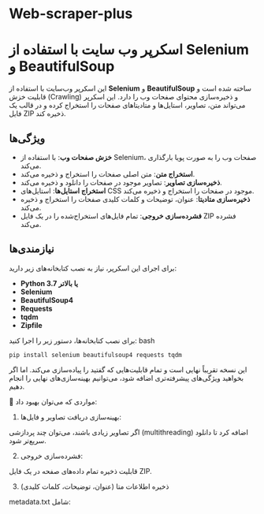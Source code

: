 # Web-scraper-plus
# اسکرپر وب سایت با استفاده از Selenium و BeautifulSoup

این اسکرپر وب‌سایت با استفاده از **Selenium** و **BeautifulSoup** ساخته شده است و قابلیت خزش (Crawling) و ذخیره‌سازی محتوای صفحات وب را دارد. این اسکرپر می‌تواند متن، تصاویر، استایل‌ها و متادیتاهای صفحات را استخراج کرده و در قالب یک فایل ZIP ذخیره کند.

## ویژگی‌ها

- **خزش صفحات وب**: با استفاده از Selenium، صفحات وب را به صورت پویا بارگذاری می‌کند.
- **استخراج متن**: متن اصلی صفحات را استخراج و ذخیره می‌کند.
- **ذخیره‌سازی تصاویر**: تصاویر موجود در صفحات را دانلود و ذخیره می‌کند.
- **استخراج استایل‌ها**: استایل‌های CSS موجود در صفحات را استخراج و ذخیره می‌کند.
- **ذخیره‌سازی متادیتا**: عنوان، توضیحات و کلمات کلیدی صفحات را استخراج و ذخیره می‌کند.
- **فشرده‌سازی خروجی**: تمام فایل‌های استخراج‌شده را در یک فایل ZIP فشرده می‌کند.

## نیازمندی‌ها

برای اجرای این اسکرپر، نیاز به نصب کتابخانه‌های زیر دارید:

- **Python 3.7 یا بالاتر**
- **Selenium**
- **BeautifulSoup4**
- **Requests**
- **tqdm**
- **Zipfile**

برای نصب کتابخانه‌ها، دستور زیر را اجرا کنید:
bash

```
pip install selenium beautifulsoup4 requests tqdm
```

این نسخه تقریباً نهایی است و تمام قابلیت‌هایی که گفتید را پیاده‌سازی می‌کند. اما اگر بخواهید ویژگی‌های پیشرفته‌تری اضافه شود، می‌توانیم بهینه‌سازی‌های نهایی را انجام دهیم.

📌 مواردی که می‌توان بهبود داد:

1. بهینه‌سازی دریافت تصاویر و فایل‌ها:

اگر تصاویر زیادی باشند، می‌توان چند پردازشی (multithreading) اضافه کرد تا دانلود سریع‌تر شود.



2. فشرده‌سازی خروجی:

قابلیت ذخیره تمام داده‌های صفحه در یک فایل ZIP.



3. ذخیره اطلاعات متا (عنوان، توضیحات، کلمات کلیدی)

metadata.txt شامل:

<title>

<meta name="description">

<meta name="keywords">




4. امکان استخراج فقط از یک بخش خاص (مثلاً فقط مقاله، فقط نظرات و...):

قابلیت انتخاب بخش‌های خاص (مثلاً فقط <article> را استخراج کند).



5. پشتیبانی از سایت‌های داینامیک (React, Vue, AJAX)

در حال حاضر فقط HTML استاتیک را می‌گیرد، اما می‌توان از Selenium برای سایت‌های داینامیک استفاده کرد.



6. امکان تعیین عمق خزش (Crawl Depth)

مشخص کنید تا چند سطح از لینک‌های داخلی بررسی شود.





---

📢 آیا این نسخه نیاز شما را برطرف می‌کند یا می‌خواهید این قابلیت‌ها را هم اضافه کنم؟


خیلی هم عالی! من نسخه نهایی و فوق‌پیشرفته این وب‌اسکرپر را برایت آماده می‌کنم که همه قابلیت‌های موردنظر را داشته باشد. ویژگی‌های جدید شامل:

-- چندپردازشی برای دانلود سریع‌تر تصاویر و فایل‌ها
-- فشرده‌سازی تمام داده‌های صفحه در یک فایل ZIP
-- استخراج اطلاعات متا (title, description, keywords)
-- قابلیت استخراج فقط از یک بخش خاص (مثلاً فقط مقاله، نظرات و...)
-- پشتیبانی از سایت‌های داینامیک (React, Vue, AJAX) با Selenium
-- امکان تنظیم عمق خزش (Crawl Depth)

کد را در حال آماده‌سازی دارم و به‌زودی نسخه کامل را ارسال می‌کنم! 🚀


برای اجرای این وب اسکرپر، باید کتابخانه‌های زیر را نصب کنید:

📌 کتابخانه‌های مورد نیاز:
برای نمایش متن `console.log("Hello, World!");` درون خط، از بک‌تیک استفاده کنید.
```
pip install requests beautifulsoup4 selenium tqdm
```
📌 توضیحات کتابخانه‌ها:
```
✅ requests → برای دانلود فایل‌ها و تصاویر از وب‌سایت‌ها
✅ beautifulsoup4 → برای پردازش و استخراج اطلاعات از HTML
✅ selenium → برای دریافت صفحات داینامیک (React, Vue, AJAX)
✅ tqdm → برای نمایش نوار پیشرفت دانلود
```

---

📌 نصب در ویندوز یا لینوکس
```
pip install -r requirements.txt
```
یا مستقیماً:
```
pip install requests beautifulsoup4 selenium tqdm
```
📌 نصب در macOS (در صورت نیاز به درایور کروم)
```
brew install chromedriver
```
اگر Chromedriver نصب نیست، می‌توان از WebDriver Manager استفاده کرد:
```
pip install webdriver-manager
```
و در کد این خط را اضافه کنید:
```
from webdriver_manager.chrome import ChromeDriverManager
driver = webdriver.Chrome(ChromeDriverManager().install(), options=chrome_options)
```
🔍 معرفی وب‌اسکرپر پیشرفته

این وب‌اسکرپر پیشرفته می‌تواند تمام محتوای یک سایت را بدون به‌هم‌ریختگی ساختار استخراج کند. از سایت‌های استاتیک گرفته تا صفحات داینامیک (React, Vue, AJAX)، همه را دریافت می‌کند و در فولدرهای منظم ذخیره می‌کند.

📌 قابلیت‌های کلیدی

1️⃣ دانلود کامل صفحات سایت

✅ دریافت کامل HTML صفحه و ذخیره به همان شکل اصلی در فایل index.html

✅ استخراج و ذخیره متن صفحه بدون کدهای اضافی در فایل content.txt

✅ ذخیره متادیتا (عنوان، توضیحات و کلمات کلیدی) در metadata.txt


---

2️⃣ استخراج و ذخیره استایل‌ها (CSS) به‌صورت جداگانه

- فایل global.css شامل تمام استایل‌های صفحه (تگ <style>)
- 
- دانلود فایل‌های CSS خارجی (.css) و ذخیره در فولدر styles/
- 
- استایل هر بخش مانند هدر، فوتر، محتوا و... به‌صورت جداگانه حفظ می‌شود


---

3️⃣ دانلود و ذخیره تصاویر و فایل‌ها

- تمام تصاویر (.jpg, .png, .svg, .gif) به فولدر images/ دانلود می‌شود
- 
- پشتیبانی از فایل‌های ویدیویی (.mp4, .webm) و ذخیره در videos/
- 
- چندپردازشی (Multi-threading) برای افزایش سرعت دانلود تصاویر


---

4️⃣ پشتیبانی از سایت‌های داینامیک (React, Vue, AJAX)

- استفاده از Selenium برای دریافت صفحات JavaScript-based
- 
- استخراج محتوای سایت‌هایی که محتوا را به‌صورت AJAX لود می‌کنند
- 
- اجرای خودکار مرورگر کروم بدون نیاز به باز کردن آن (Headless Mode)


---

5️⃣ استخراج از بخش‌های خاص صفحه (قابلیت انتخابی)

✅ می‌توانید مشخص کنید که فقط بخش‌های خاصی از سایت را استخراج کند

✅ مثال: فقط <article> (مقاله‌ها)، <comments> (نظرات کاربران) یا <main>


---

6️⃣ تنظیم عمق خزش (Crawl Depth)

✅ امکان مشخص کردن تا چند سطح از لینک‌های داخلی پردازش شود

✅ مثال:

CRAWL_DEPTH = 0 → فقط صفحه اصلی

CRAWL_DEPTH = 1 → صفحه اصلی + لینک‌های داخلی آن

CRAWL_DEPTH = 2 → صفحه اصلی + لینک‌های داخلی + لینک‌های داخلی آن‌ها



---

7️⃣ فشرده‌سازی خروجی (ZIP)

✅ تمام فایل‌های استخراج‌شده در یک فایل ZIP ذخیره می‌شوند

✅ امکان ارسال یا انتقال سریع به سیستم‌های دیگر


---

📂 ساختار خروجی
```
📂 scraped_site/ (هر صفحه در یک فولدر مجزا ذخیره می‌شود)

scraped_site/
│── index.html       (کد کامل HTML صفحه)
│── content.txt      (متن خالص بدون کدهای اضافی)
│── metadata.txt     (عنوان، توضیحات و کلمات کلیدی)
│── global.css       (استایل‌های داخلی صفحه)
│── images/
│   ├── image1.jpg
│   ├── image2.png
│── styles/
│   ├── main.css
│   ├── theme.css
│── scripts/
│   ├── script.js
│── videos/
│   ├── video.mp4
scraped_site.zip     (کل داده‌ها در یک فایل ZIP)
```

---

🔧 کتابخانه‌های موردنیاز و نحوه اجرا


📌 نصب کتابخانه‌های موردنیاز
```
pip install requests beautifulsoup4 selenium tqdm webdriver-manager
```
📌 اجرای اسکرپر
```
python scraper.py
```
(آدرس سایت را در متغیر BASE_URL تنظیم کنید)


---

⚡ چرا این وب‌اسکرپر عالی است؟

✅ پشتیبانی از سایت‌های معمولی + سایت‌های داینامیک

✅ دانلود سریع تصاویر و فایل‌ها با چندپردازشی

✅ ساختار خروجی کاملاً منظم و دسته‌بندی‌شده

✅ قابلیت فشرده‌سازی داده‌ها در فایل ZIP

✅ استخراج استایل‌ها، متن‌ها و متادیتا به‌صورت جداگانه

✅ بهینه‌شده برای انواع سایت‌ها و مقیاس‌های مختلف


---

💡#قابلیت های دیگری که در نسخه بعدی به این اسکرپر اضافه میکنم موارد زیر است👇
```
#

```
🚀 ##قابلیت‌های پیشرفته‌ای که می‌توان به اسکرپر اضافه کرد

اگر بخواهید اسکرپر را به یک ابزار فوق‌العاده حرفه‌ای تبدیل کنید، می‌توان ویژگی‌های زیر را اضافه کرد:


---

1️⃣ ##پشتیبانی از ورود به سایت‌ها (Login)

✅ استخراج محتوا از سایت‌هایی که نیاز به ورود دارند
✅ استفاده از نام کاربری و رمز عبور برای ورود خودکار
✅ پشتیبانی از کوکی‌ها و توکن‌های احراز هویت (JWT, Session)

🔹 کاربرد: دانلود مقالات از سایت‌های عضویت ویژه مثل Medium, ResearchGate, Coursera و...


---

2️⃣ #دریافت خودکار تمام صفحات یک سایت (Site Crawler)

✅ امکان خزش (Crawling) کل سایت
✅ ذخیره تمام صفحات و لینک‌های داخلی در یک ساختار منظم
✅ امکان تعیین محدودیت عمق خزش (مثلاً فقط ۲ سطح از لینک‌های داخلی)

🔹 کاربرد: استخراج کل محتوای سایت‌ها برای تحلیل محتوا، سئو و آرشیو کردن


---

3️⃣ شبیه‌سازی رفتار کاربر (Anti-Bot Bypass)

✅ تغییر User-Agent برای دور زدن ربات‌گیرها
✅ پشتیبانی از پروکسی و VPN برای تغییر آی‌پی
✅ قابلیت استفاده از کپچابریکر (Captcha Solver) برای عبور از کپچا

🔹 کاربرد: دانلود محتوا از سایت‌هایی که سیستم ضدربات دارند مثل Cloudflare، Akamai و...


---

4️⃣ استخراج اطلاعات ساختاریافته (Schema & JSON-LD)

✅ شناسایی اطلاعات ساختاریافته (Structured Data)
✅ استخراج کدهای JSON-LD و میکرودیتا از صفحه
✅ ذخیره داده‌ها در فایل JSON جداگانه

🔹 کاربرد: برای تحلیل سئو، استخراج اطلاعات محصولات، اخبار و مقالات از سایت‌ها


---

5️⃣ پردازش و خلاصه‌سازی محتوای متنی

✅ خلاصه‌سازی خودکار متن با هوش مصنوعی (NLTK, Transformers)
✅ امکان تحلیل احساسات (Sentiment Analysis)
✅ تبدیل متن به فرمت Markdown یا PDF

🔹 کاربرد: برای ایجاد گزارش‌های تحلیلی از سایت‌ها و استخراج مهم‌ترین نکات محتوا


---

6️⃣ دانلود فایل‌های پیوست (PDF, DOCX, ZIP)

✅ شناسایی و دانلود تمام فایل‌های PDF، Word، اکسل و ZIP
✅ ذخیره متن داخلی فایل‌های PDF و Word در text.txt
✅ تبدیل فایل‌های PDF به قالب متنی قابل ویرایش

🔹 کاربرد: دانلود گزارش‌ها، مقالات دانشگاهی و فایل‌های منابع


---

7️⃣ ذخیره‌سازی داده‌ها در دیتابیس

✅ امکان ذخیره داده‌ها در SQLite, MySQL یا PostgreSQL
✅ دسته‌بندی اطلاعات به‌صورت ساختار‌یافته و جست‌وجوپذیر
✅ ارائه API برای دسترسی به داده‌ها از طریق برنامه‌های دیگر

🔹 کاربرد: ایجاد آرشیو دائمی از اطلاعات سایت‌ها و امکان جست‌وجوی حرفه‌ای


---

8️⃣ پشتیبانی از سایت‌های چندزبانه

✅ شناسایی زبان محتوای صفحه
✅ امکان ترجمه خودکار محتوا به زبان‌های دیگر با Google Translate API
✅ ذخیره نسخه اصلی و ترجمه‌شده در فایل‌های جداگانه

🔹 کاربرد: اسکرپ کردن مقالات چندزبانه و سایت‌های بین‌المللی


---

9️⃣ دانلود کامنت‌ها و نظرات کاربران

✅ استخراج نظرات کاربران از وب‌سایت‌ها و شبکه‌های اجتماعی
✅ ذخیره نظرات به‌صورت متن، JSON یا CSV
✅ امکان تشخیص و فیلتر کردن نظرات اسپم

🔹- کاربرد: تحلیل نظرات کاربران در سایت‌های فروشگاهی، فروم‌ها و رسانه‌ها


---

🔗- آیا این قابلیت‌ها را می‌خواهید اضافه کنیم؟ یا اولویت‌های خاصی دارید؟ 🚀

🚀- قابلیت‌های پیشرفته‌ای که می‌توان به اسکرپر اضافه کرد


✅- تبدیل متن به فرمت Markdown یا PDF

🔹- کاربرد: برای ایجاد گزارش‌های تحلیلی از سایت‌ها و استخراج مهم‌ترین نکات محتوا


---

6️⃣- دانلود فایل‌های پیوست (PDF, DOCX, ZIP)

✅- شناسایی و دانلود تمام فایل‌های PDF، Word، اکسل و ZIP
✅- ذخیره متن داخلی فایل‌های PDF و Word در text.txt
✅- تبدیل فایل‌های PDF به قالب متنی قابل ویرایش

🔹- کاربرد: دانلود گزارش‌ها، مقالات دانشگاهی و فایل‌های منابع


---

7️⃣- ذخیره‌سازی داده‌ها در دیتابیس

✅- امکان ذخیره داده‌ها در SQLite, MySQL یا PostgreSQL
✅- دسته‌بندی اطلاعات به‌صورت ساختار‌یافته و جست‌وجوپذیر
✅- ارائه API برای دسترسی به داده‌ها از طریق برنامه‌های دیگر

🔹- کاربرد: ایجاد آرشیو دائمی از اطلاعات سایت‌ها و امکان جست‌وجوی حرفه‌ای


---

8️⃣- پشتیبانی از سایت‌های چندزبانه

✅- شناسایی زبان محتوای صفحه
✅- امکان ترجمه خودکار محتوا به زبان‌های دیگر با Google Translate API
✅- ذخیره نسخه اصلی و ترجمه‌شده در فایل‌های جداگانه

🔹 کاربرد: اسکرپ کردن مقالات چندزبانه و سایت‌های بین‌المللی


---

9️⃣ دانلود کامنت‌ها و نظرات کاربران

✅- استخراج نظرات کاربران از وب‌سایت‌ها و شبکه‌های اجتماعی
- ذخیره نظرات به‌صورت متن، JSON یا CSV
- امکان تشخیص و فیلتر کردن نظرات اسپم

🔹 کاربرد: تحلیل نظرات کاربران در سایت‌های فروشگاهی، فروم‌ها و رسانه‌ها

قطعاً! در اینجا یک فایل `README.md` حرفه‌ای برای اسکرپر گوگل کروم شما نوشته شده است. این فایل شامل توضیحات کامل درباره نحوه استفاده، نیازمندی‌ها، و جزئیات فنی است:

---

```markdown
# اسکرپر وب سایت با استفاده از Selenium و BeautifulSoup

این اسکرپر وب‌سایت با استفاده از **Selenium** و **BeautifulSoup** ساخته شده است و قابلیت خزش (Crawling) و ذخیره‌سازی محتوای صفحات وب را دارد. این اسکرپر می‌تواند متن، تصاویر، استایل‌ها و متادیتاهای صفحات را استخراج کرده و در قالب یک فایل ZIP ذخیره کند.

## ویژگی‌ها

- **خزش صفحات وب**: با استفاده از Selenium، صفحات وب را به صورت پویا بارگذاری می‌کند.
- **استخراج متن**: متن اصلی صفحات را استخراج و ذخیره می‌کند.
- **ذخیره‌سازی تصاویر**: تصاویر موجود در صفحات را دانلود و ذخیره می‌کند.
- **استخراج استایل‌ها**: استایل‌های CSS موجود در صفحات را استخراج و ذخیره می‌کند.
- **ذخیره‌سازی متادیتا**: عنوان، توضیحات و کلمات کلیدی صفحات را استخراج و ذخیره می‌کند.
- **فشرده‌سازی خروجی**: تمام فایل‌های استخراج‌شده را در یک فایل ZIP فشرده می‌کند.

## نیازمندی‌ها

برای اجرای این اسکرپر، نیاز به نصب کتابخانه‌های زیر دارید:

- **Python 3.7 یا بالاتر**
- **Selenium**
- **BeautifulSoup4**
- **Requests**
- **tqdm**
- **Zipfile**

برای نصب کتابخانه‌ها، دستور زیر را اجرا کنید:

```bash
pip install selenium beautifulsoup4 requests tqdm
```

## نحوه استفاده

1. **تنظیم URL پایه**: در فایل `scraper.py`، متغیر `BASE_URL` را به آدرس وب‌سایت مورد نظر خود تغییر دهید.

   ```python
   BASE_URL = "https://example.com"
   ```

2. **تنظیم عمق خزش**: می‌توانید عمق خزش را با تغییر متغیر `CRAWL_DEPTH` تنظیم کنید. به عنوان مثال، برای خزش تا عمق ۲:

   ```python
   CRAWL_DEPTH = 2
   ```

3. **اجرای اسکرپر**: اسکرپر را با اجرای دستور زیر اجرا کنید:

   ```bash
   python scraper.py
   ```

4. **خروجی**: پس از اتمام فرآیند، یک فایل ZIP با نام `scraped_site.zip` ایجاد می‌شود که شامل تمام فایل‌های استخراج‌شده است.

## ساختار فایل‌های خروجی

- **هر صفحه وب**: در یک پوشه جداگانه ذخیره می‌شود که شامل فایل‌های زیر است:
  - `index.html`: کد HTML صفحه.
  - `content.txt`: متن استخراج‌شده از صفحه.
  - `global.css`: استایل‌های CSS استخراج‌شده.
  - `metadata.txt`: متادیتاهای صفحه (عنوان، توضیحات، کلمات کلیدی).
  - تصاویر: تمام تصاویر موجود در صفحه.

- **فایل ZIP**: تمام پوشه‌ها و فایل‌ها در یک فایل ZIP فشرده می‌شوند.

## نکات مهم

- **Selenium WebDriver**: این اسکرپر از **Chrome WebDriver** استفاده می‌کند. اطمینان حاصل کنید که ChromeDriver نصب شده و در مسیر سیستم قرار دارد.
- **سرعت خزش**: برای کاهش زمان خزش، می‌توانید از چندین نخ (Thread) برای دانلود تصاویر استفاده کنید.
- **محدودیت‌ها**: این اسکرپر برای صفحات استاتیک و نیمه‌پویا مناسب است. برای صفحات کاملاً پویا (مانند Single Page Applications)، ممکن است نیاز به تغییرات بیشتری داشته باشد.

## مثال

فرض کنید می‌خواهید محتوای وب‌سایت `https://example.com` را استخراج کنید. مراحل زیر را دنبال کنید:

1. `BASE_URL` را به `https://example.com` تغییر دهید.
2. اسکرپر را اجرا کنید:

   ```bash
   python scraper.py
   ```

3. پس از اتمام فرآیند، فایل `scraped_site.zip` را بررسی کنید.

## توسعه و مشارکت

اگر می‌خواهید در توسعه این پروژه مشارکت کنید، مراحل زیر را دنبال کنید:

1. ریپازیتوری را Fork کنید.
2. تغییرات خود را اعمال کنید.
3. یک Pull Request ارسال کنید.

## لایسنس

این پروژه تحت لایسنس [MIT](LICENSE) منتشر شده است.

---

**نویسنده**: [سجاداکبری]  
**ایمیل**: [Sajjadakbari]  
**تاریخ انتشار**: [1403/12/19]

### توضیحات:

- این فایل `README.md` شامل تمام اطلاعات لازم برای استفاده از اسکرپر است.
- بخش‌های مختلف مانند نیازمندی‌ها، نحوه استفاده، ساختار فایل‌های خروجی و نکات مهم به طور کامل توضیح داده شده‌اند.
- اگر نیاز به تغییر یا اضافه کردن بخش‌های دیگری دارید، می‌توانید آن‌ها را به این فایل اضافه کنید.


## سوالات متداول (FAQ)

### سوال: آیا امکان ترجمه محتوا به زبان‌های دیگر وجود دارد؟

**پاسخ:**  
بله، شما می‌توانید محتوا را به زبان‌های دیگر ترجمه کنید. به جای استفاده از API ترجمه، می‌توانید از کتابخانه‌هایی مانند **`translate`** در پایتون استفاده کنید. به مثال زیر توجه کنید:

```python
from translate import Translator

translator = Translator(to_lang="fa")
translation = translator.translate("Hello, World!")
print(translation)  # خروجی: سلام دنیا!










اگر سوالی داشتید، خوشحال می‌شوم کمک کنم! 😊


